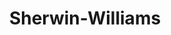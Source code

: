 ---
title: "Sherwin-Williams"
url: /saint-petersburg/sherwin-williams-34th-street-north/
shop: Farben
---